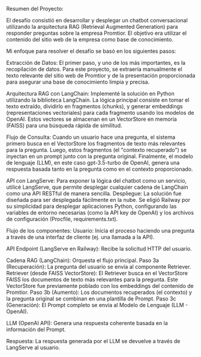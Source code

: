 Resumen del Proyecto:

El desafío consistió en desarrollar y desplegar un chatbot conversacional utilizando la arquitectura RAG (Retrieval Augmented Generation) para responder preguntas sobre la empresa Promtior. El objetivo era utilizar el contenido del sitio web de la empresa como base de conocimiento.

Mi enfoque para resolver el desafío se basó en los siguientes pasos:

Extracción de Datos: 
El primer paso, y uno de los más importantes, es la recopilación de datos. Para este proyecto, se extraería manualmente el texto relevante del sitio web de Promtior y de la presentación proporcionada para asegurar una base de conocimiento limpia y precisa.

Arquitectura RAG con LangChain: 
Implementé la solución en Python utilizando la biblioteca LangChain. La lógica principal consiste en tomar el texto extraído, dividirlo en fragmentos (chunks), y generar embeddings (representaciones vectoriales) para cada fragmento usando los modelos de OpenAI. Estos vectores se almacenan en un VectorStore en memoria (FAISS) para una búsqueda rápida de similitud.

Flujo de Consulta: 
Cuando un usuario hace una pregunta, el sistema primero busca en el VectorStore los fragmentos de texto más relevantes para la pregunta. Luego, estos fragmentos (el "contexto recuperado") se inyectan en un prompt junto con la pregunta original. Finalmente, el modelo de lenguaje (LLM), en este caso gpt-3.5-turbo de OpenAI, genera una respuesta basada tanto en la pregunta como en el contexto proporcionado.

API con LangServe: 
Para exponer la lógica del chatbot como un servicio, utilicé LangServe, que permite desplegar cualquier cadena de LangChain como una API RESTful de manera sencilla.
Despliegue: La solución fue diseñada para ser desplegada fácilmente en la nube. Se eligió Railway por su simplicidad para desplegar aplicaciones Python, configurando las variables de entorno necesarias (como la API key de OpenAI) y los archivos de configuración (Procfile, requirements.txt).

Flujo de los componentes:
Usuario: 
Inicia el proceso haciendo una pregunta a través de una interfaz de cliente (ej. una llamada a la API).

API Endpoint (LangServe en Railway): 
Recibe la solicitud HTTP del usuario.

Cadena RAG (LangChain): 
Orquesta el flujo principal.
  Paso 3a (Recuperación): La pregunta del usuario se envía al componente Retriever.
  Retriever (desde FAISS VectorStore): El Retriever busca en el VectorStore FAISS los documentos de texto más relevantes para la pregunta. Este VectorStore fue previamente poblado con los embeddings del contenido de Promtior.
  Paso 3b (Aumento): Los documentos recuperados (el contexto) y la pregunta original se combinan en una plantilla de Prompt.
  Paso 3c (Generación): El Prompt completo se envía al Modelo de Lenguaje (LLM - OpenAI).
  
LLM (OpenAI API): 
Genera una respuesta coherente basada en la información del Prompt.

Respuesta:
La respuesta generada por el LLM se devuelve a través de LangServe al usuario.

